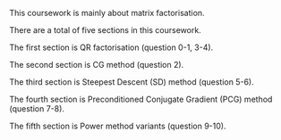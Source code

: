 This coursework is mainly about matrix factorisation. 

There are a total of five sections in this coursework. 

The first section is QR factorisation (question 0-1, 3-4). 

The second section is CG method (question 2). 

The third section is Steepest Descent (SD) method (question 5-6). 

The fourth section is Preconditioned Conjugate Gradient (PCG) method (question 7-8). 

The fifth section is Power method variants (question 9-10). 
